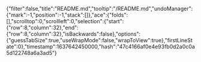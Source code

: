 {"filter":false,"title":"README.md","tooltip":"/README.md","undoManager":{"mark":-1,"position":-1,"stack":[]},"ace":{"folds":[],"scrolltop":0,"scrollleft":0,"selection":{"start":{"row":8,"column":32},"end":{"row":8,"column":32},"isBackwards":false},"options":{"guessTabSize":true,"useWrapMode":false,"wrapToView":true},"firstLineState":0},"timestamp":1637642450000,"hash":"47c4166af0e4e93fb0d2a0c0a5d122748a6a3ad5"}
